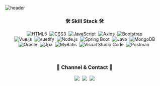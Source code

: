 ![header](https://capsule-render.vercel.app/api?type=waving&color=7E4DD2&height=200&section=header&text=Hey,%20I'm%20Wonder.B&fontSize=90&fontColor=d6ace6)

<h3 align="center">🛠️ Skill Stack 🛠️</h3>
<p align="center">
  <img alt="HTML5" src ="https://img.shields.io/badge/HTML5-E34F26.svg?&style=for-the-badge&logo=HTML5&logoColor=white"/></a>&nbsp <img alt="CSS3" src ="https://img.shields.io/badge/CSS3-1572B6.svg?&style=for-the-badge&logo=CSS3&logoColor=white"/></a>&nbsp
  <img alt="JavaScript" src ="https://img.shields.io/badge/JavaScript-F7DF1E.svg?&style=for-the-badge&logo=JavaScript&logoColor=white"/></a>&nbsp
  <img alt="Axios" src ="https://img.shields.io/badge/Axios-5A29E4.svg?&style=for-the-badge&logo=Axios&logoColor=white"/></a>&nbsp
  <img alt="Bootstrap" src ="https://img.shields.io/badge/Bootstrap-7952B3.svg?&style=for-the-badge&logo=Bootstrap&logoColor=white"/><br>
  <img alt="Vue.js" src ="https://img.shields.io/badge/Vue.js-4FC08D.svg?&style=for-the-badge&logo=Vue.js&logoColor=white"/></a>&nbsp
  <img alt="Vuetify" src ="https://img.shields.io/badge/Vuetify-1867C0.svg?&style=for-the-badge&logo=Vuetify&logoColor=white"/></a>&nbsp
  <img alt="Node.js" src ="https://img.shields.io/badge/Node.js-339933.svg?&style=for-the-badge&logo=Node.js&logoColor=white"/></a>&nbsp 
  <img alt="Spring Boot" src ="https://img.shields.io/badge/Spring Boot-6DB33F.svg?&style=for-the-badge&logo=Spring Boot&logoColor=white"/></a>&nbsp 
  <img alt="Java" src ="https://img.shields.io/badge/Java-004088.svg?&style=for-the-badge"/></a>&nbsp 
  <img alt="MongoDB" src ="https://img.shields.io/badge/MongoDB-47A248.svg?&style=for-the-badge&logo=MongoDB&logoColor=white"/><br>
  <img alt="Oracle" src ="https://img.shields.io/badge/Oracle-F80000.svg?&style=for-the-badge&logo=Oracle&logoColor=white"/></a>&nbsp 
  <img alt="Jpa" src ="https://img.shields.io/badge/Jpa-59666C.svg?&style=for-the-badge&logo=Hibernate&logoColor=white"/></a>&nbsp 
  <img alt="MyBatis" src ="https://img.shields.io/badge/MyBatis-65A3BE.svg?&style=for-the-badge"/></a>&nbsp 
  <img alt="Visual Studio Code" src ="https://img.shields.io/badge/Visual Studio Code-007ACC.svg?&style=for-the-badge&logo=Visual Studio Code&logoColor=white"/></a>&nbsp 
  <img alt="Postman" src ="https://img.shields.io/badge/Postman-FF6C37.svg?&style=for-the-badge&logo=Postman&logoColor=white"/></a>&nbsp 
</p>
<br>
<h3 align="center">🌈 Channel & Contact 🌈</h3>
<p align="center">
  <a href="https://glossy-zone-870.notion.site/Wonder-B-92cf1bd214f1423592db72bca2fcf684"><img src="https://img.shields.io/badge/Notion-E8E8E8?style=flat-square&logo=Notion&logoColor=black&link=https://glossy-zone-870.notion.site/Wonder-B-92cf1bd214f1423592db72bca2fcf684"/></a>&nbsp
  <a href="https://wonder202.tistory.com/"><img src="https://img.shields.io/badge/Tistory-E8E8E8?style=flat-square&logo=Tistory&logoColor=black&link=https://wonder202.tistory.com/"/></a>&nbsp
  <a href="mailto:leehyesu95@gmail.com"><img src="https://img.shields.io/badge/Gmail-d14836?style=flat-square&logo=Gmail&logoColor=white&link=leehyesu95@gmail.com"/></a>
</p>
